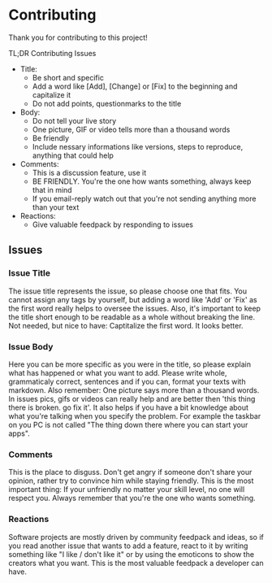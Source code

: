 # Contributing
Thank you for contributing to this project!

TL;DR
Contributing Issues
- Title:
  - Be short and specific
  - Add a word like [Add], [Change] or [Fix] to the beginning and capitalize it
  - Do not add points, questionmarks to the title
- Body:
  - Do not tell your live story
  - One picture, GIF or video tells more than a thousand words
  - Be friendly
  - Include nessary informations like versions, steps to reproduce, anything that could help
- Comments:
  - This is a discussion feature, use it
  - BE FRIENDLY. You're the one how wants something, always keep that in mind
  - If you email-reply watch out that you're not sending anything more than your text
- Reactions:  
  - Give valuable feedpack by responding to issues  

## Issues
### Issue Title
The issue title represents the issue, so please choose one that fits. You cannot assign any tags 
by yourself, but adding a word like 'Add' or 'Fix' as the first word really helps to oversee the issues.
Also, it's important to keep the title short enough to be readable as a whole without breaking the line.
Not needed, but nice to have: Captitalize the first word. It looks better.
### Issue Body
Here you can be more specific as you were in the title, so please explain what has happened or what
you want to add. Please write whole, grammaticaly correct, sentences and if you can, format your texts with 
markdown. Also remember: One picture says more than a thousand words. In issues pics, gifs or videos can really help
and are better then 'this thing there is broken. go fix it'. It also helps if you have a bit knowledge about what you're talking when you specify the problem. For example the taskbar on you PC is not called "The thing down there where you can start your apps". 
### Comments
This is the place to disguss. Don't get angry if someone don't share your opinion, rather try to convince him while staying friendly. This is the most important thing: If your unfriendly no matter your skill level, no one will respect you. Always remember that you're the one who wants something.
### Reactions
Software projects are mostly driven by community feedpack and ideas, so if you read another issue that wants to add a feature, react to it by writing something like "I like / don't like it" or by using the emoticons to show the creators what you want. This is the most valuable feedpack a developer can have. 

